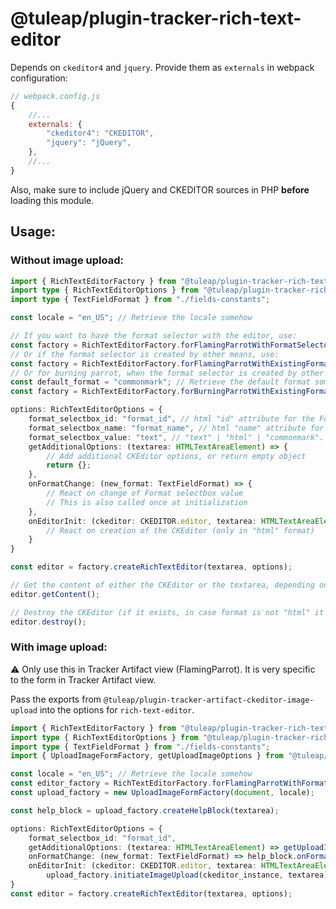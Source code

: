 # @tuleap/plugin-tracker-rich-text-editor

Depends on `ckeditor4` and `jquery`. Provide them as `externals` in webpack configuration:

```javascript
// webpack.config.js
{
    //...
    externals: {
        "ckeditor4": "CKEDITOR",
        "jquery": "jQuery",
    },
    //...
}
```
Also, make sure to include jQuery and CKEDITOR sources in PHP **before** loading this module.

## Usage:

### Without image upload:

```typescript
import { RichTextEditorFactory } from "@tuleap/plugin-tracker-rich-text-editor";
import type { RichTextEditorOptions } from "@tuleap/plugin-tracker-rich-text-editor";
import type { TextFieldFormat } from "./fields-constants";

const locale = "en_US"; // Retrieve the locale somehow

// If you want to have the format selector with the editor, use:
const factory = RichTextEditorFactory.forFlamingParrotWithFormatSelector(document, locale);
// Or if the format selector is created by other means, use:
const factory = RichTextEditorFactory.forFlamingParrotWithExistingFormatSelector(document, locale);
// Or for burning parrot, when the format selector is created by other means, use:
const default_format = "commonmark"; // Retrieve the default format somehow
const factory = RichTextEditorFactory.forBurningParrotWithExistingFormatSelector(document, locale, default_format);

options: RichTextEditorOptions = {
    format_selectbox_id: "format_id", // html "id" attribute for the Format selectbox
    format_selectbox_name: "format_name", // html "name" attribute for the Format selectbox
    format_selectbox_value: "text", // "text" | "html" | "commonmark". The initial value of the Format selectbox
    getAdditionalOptions: (textarea: HTMLTextAreaElement) => {
        // Add additional CKEditor options, or return empty object
        return {};
    },
    onFormatChange: (new_format: TextFieldFormat) => {
        // React on change of Format selectbox value
        // This is also called once at initialization
    },
    onEditorInit: (ckeditor: CKEDITOR.editor, textarea: HTMLTextAreaElement) => {
        // React on creation of the CKEditor (only in "html" format)
    }
}

const editor = factory.createRichTextEditor(textarea, options);

// Get the content of either the CKEditor or the textarea, depending on the chosen format
editor.getContent();

// Destroy the CKEditor (if it exists, in case format is not "html" it does nothing)
editor.destroy();
```

### With image upload:

⚠️ Only use this in Tracker Artifact view (FlamingParrot). It is very specific to the form in Tracker Artifact view.

Pass the exports from `@tuleap/plugin-tracker-artifact-ckeditor-image-upload` into the options for `rich-text-editor`.

```typescript
import { RichTextEditorFactory } from "@tuleap/plugin-tracker-rich-text-editor";
import type { RichTextEditorOptions } from "@tuleap/plugin-tracker-rich-text-editor";
import type { TextFieldFormat } from "./fields-constants";
import { UploadImageFormFactory, getUploadImageOptions } from "@tuleap/plugin-tracker-artifact-ckeditor-image-upload";

const locale = "en_US"; // Retrieve the locale somehow
const editor_factory = RichTextEditorFactory.forFlamingParrotWithFormatSelector(document, locale);
const upload_factory = new UploadImageFormFactory(document, locale);

const help_block = upload_factory.createHelpBlock(textarea);

options: RichTextEditorOptions = {
    format_selectbox_id: "format_id",
    getAdditionalOptions: (textarea: HTMLTextAreaElement) => getUploadImageOptions(textarea),
    onFormatChange: (new_format: TextFieldFormat) => help_block.onFormatChange(new_format),
    onEditorInit: (ckeditor: CKEDITOR.editor, textarea: HTMLTextAreaElement) =>
        upload_factory.initiateImageUpload(ckeditor_instance, textarea)
}
const editor = factory.createRichTextEditor(textarea, options);
```
